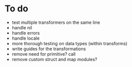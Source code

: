 # To do
* test multiple transformers on the same line
* handle nil
* handle errors
* handle locale
* more thorough testing on data types (within transforms)
* write guides for the transformations
* remove need for primitive? call
* remove custom struct and map modules?
